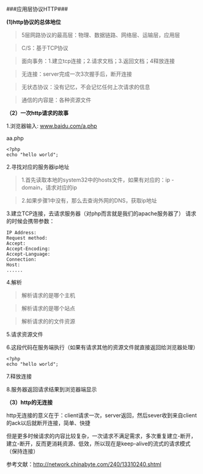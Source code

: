 ###应用层协议HTTP###

**(1)http协议的总体地位**

> 5层网路协议的最高层：物理、数据链路、网络层、运输层，应用层

> C/S：基于TCP协议

> 面向事务：1.建立tcp连接；2.请求文档；3.返回文档；4释放连接

> 无连接：server完成一次3次握手后，断开连接

> 无状态协议：没有记忆，不会记忆任何上次请求的信息

> 通信的内容是：各种资源文件




**（2）一次http请求的故事**

 1.浏览器输入: www.baidu.com/a.php

aa.php

    <?php
    echo "hello world";

 2.寻找对应的服务器ip地址
 
> 1.首先读取本地的system32中的hosts文件，如果有对应的：ip - domain，请求对应的ip

> 2.如果步骤1中没有，那么去查询外网的DNS，获取ip地址

 3.建立TCP连接，去请求服务器（对php而言就是我们的apache服务器了）
     请求的时候会携带参数：


    IP Address:
    Request method:
    Accept:
    Accept-Encoding:
    Accept-Language:
    Connection:
    Host:
    ......


   4.解析


> 解析请求的是哪个主机

> 解析请求的是哪个站点

> 解析请求的的文件资源

5.请求资源文件

6.这段代码在服务端执行（如果有请求其他的资源文件就直接返回给浏览器处理）


    <?php
    echo "hello world";

7.释放连接

8.服务器返回请求结果到浏览器端显示



**（3）http的无连接**

http无连接的意义在于：client请求一次，server返回，然后sever收到来自client的ack以后就断开连接，简单、快捷

但是更多时候请求的内容比较复杂，一次请求不满足需求，多次重复建立-断开，建立-断开，反而更消耗资源、低效，所以现在是keep-alive的流式的请求模式（保持连接）



参考文献：http://network.chinabyte.com/240/13310240.shtml